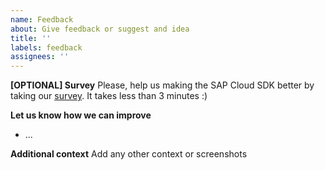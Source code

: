 ```yaml
---
name: Feedback
about: Give feedback or suggest and idea
title: ''
labels: feedback
assignees: ''
---
```


**[OPTIONAL] Survey**
Please, help us making the SAP Cloud SDK better by taking our [survey](https://sapinsights.eu.qualtrics.com/jfe/form/SV_0P69X6kJ0Pdxqbc).
It takes less than 3 minutes :)

**Let us know how we can improve**

- ...

**Additional context**
Add any other context or screenshots

